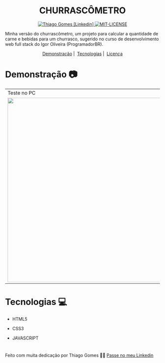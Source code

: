 <h1 align="center">
   CHURRASCÔMETRO
</h1>

<p align="center">
    <a href="https://www.linkedin.com/in/thiago-gomes-165ab722b/" >
   <img alt="Thiago Gomes [Linkedin]" src="https://img.shields.io/badge/-ThiagoGomes-db6c03?style=flat&logo=Linkedin&logoColor=white"/>
   </a>
   <a href="https://github.com/thgomes1/churrascometro/blob/main/LICENSE" >
   <img alt="MIT-LICENSE" src="https://img.shields.io/github/license/thgomes1/churrascometro?color=rgb%28219%2C%20108%2C%203%29"/>
   </a>
</p>

<p>
Minha versão do churrascômetro, um projeto para calcular a quantidade de carne e bebidas para um churrasco, sugerido no curso de desenvolvimento web full stack do Igor Oliveira (ProgramadorBR).
</p>

<p align="center">
  <a href="#camera-demonstração">Demonstração</a>&nbsp;|&nbsp;
  <a href="#computer-tecnologias">Tecnologias</a>&nbsp;|&nbsp;
  <a href="#open_book-licença">Licença</a>
</p>

# Demonstração 📷

<table>
 <tr>
   <td>Teste no PC</td>
   <td>Teste no MOBILE</td>
 </tr>
 <tr>
   <td><img src="https://user-images.githubusercontent.com/98625860/156857472-cd814f3d-974d-43e9-89cb-a77c7f48c5a5.gif" width="600px"></td>
   <td><img src="https://user-images.githubusercontent.com/98625860/156857468-52fc034a-e987-445d-8dd6-63807ddb426c.gif" width="400px"></td>
 </tr>
</table>

# Tecnologias 💻

-   <p>HTML5</p>
-   <p>CSS3</p>
-   <p>JAVASCRIPT</p>

#

Feito com muita dedicação por Thiago Gomes 🧑‍💻 [Passe no meu Linkedin](https://www.linkedin.com/in/thiago-gomes-165ab722b/)
